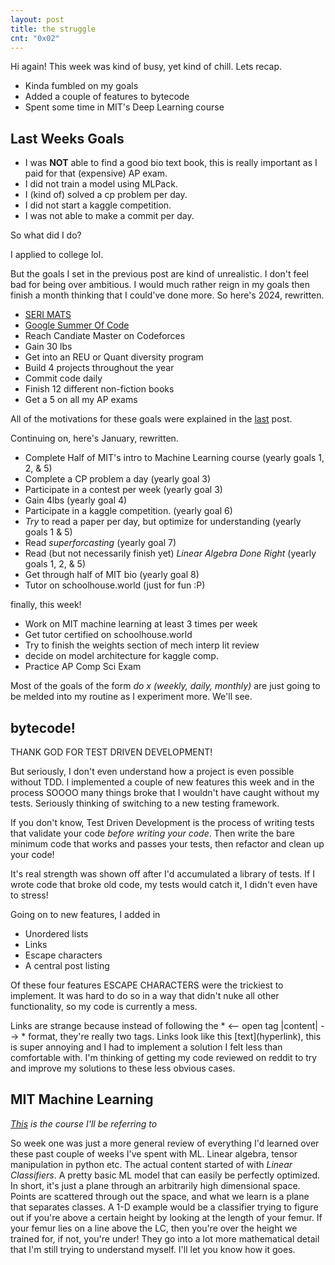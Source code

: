 ```yaml
---
layout: post
title: the struggle
cnt: "0x02"
---
```


Hi again! This week was kind of busy, yet kind of chill. Lets recap.

* Kinda fumbled on my goals
* Added a couple of features to bytecode
* Spent some time in MIT's Deep Learning course

## Last Weeks Goals

* I was **NOT** able to find a good bio text book, this is really important as I paid for that (expensive) AP exam.
* I did not train a model using MLPack.
* I (kind of) solved a cp problem per day.
* I did not start a kaggle competition.
* I was not able to make a commit per day. 

So what did I do?

I applied to college lol. 

But the goals I set in the previous post are kind of unrealistic. I don't feel bad for being over ambitious. I would much rather reign in my goals then finish a month thinking that I could've done more. So here's 2024, rewritten.

* [SERI MATS](https://www.matsprogram.org/)
* [Google Summer Of Code](https://summerofcode.withgoogle.com/)
* Reach Candiate Master on Codeforces
* Gain 30 lbs
* Get into an REU or Quant diversity program
* Build 4 projects throughout the year
* Commit code daily
* Finish 12 different non-fiction books 
* Get a 5 on all my AP exams

All of the motivations for these goals were explained in the [last](https://bell-boy.github.io/0x100/posts/00000001.html) post.

Continuing on, here's January, rewritten.

* Complete Half of MIT's intro to Machine Learning course (yearly goals 1, 2, & 5)
* Complete a CP problem a day (yearly goal 3)
* Participate in a contest per week (yearly goal 3)
* Gain 4lbs (yearly goal 4)
* Participate in a kaggle competition. (yearly goal 6)
* *Try* to read a paper per day, but optimize for understanding (yearly goals 1 & 5)
* Read *superforcasting* (yearly goal 7)
* Read (but not necessarily finish yet) *Linear Algebra Done Right* (yearly goals 1, 2, & 5)
* Get through half of MIT bio (yearly goal 8)
* Tutor on schoolhouse.world (just for fun :P)

finally, this week!

* Work on MIT machine learning at least 3 times per week
* Get tutor certified on schoolhouse.world
* Try to finish the weights section of mech interp lit review
* decide on model architecture for kaggle comp.
* Practice AP Comp Sci Exam

Most of the goals of the form *do x (weekly, daily, monthly)* are just going to be melded into my routine as I experiment more. We'll see.

## bytecode!

THANK GOD FOR TEST DRIVEN DEVELOPMENT!

But seriously, I don't even understand how a project is even possible without TDD. I implemented a couple of new features this week and in the process SOOOO many things broke that I wouldn't have caught without my tests. Seriously thinking of switching to a new testing framework. 

If you don't know, Test Driven Development is the process of writing tests that validate your code *before writing your code*. Then write the bare minimum code that works and passes your tests, then refactor and clean up your code! 

It's real strength was shown off after I'd accumulated a library of tests. If I wrote code that broke old code, my tests would catch it, I didn't even have to stress!

Going on to new features, I added in
* Unordered lists
* Links
* Escape characters
* A central post listing

Of these four features ESCAPE CHARACTERS were the trickiest to implement. It was hard to do so in a way that didn't nuke all other functionality, so my code is currently a mess. 

Links are strange because instead of following the \* &lt;-- open tag |content| --&gt; \* format, they're really two tags. Links look like this \[text\]\(hyperlink\), this is super annoying and I had to implement a solution I felt less than comfortable with. I'm thinking of getting my code reviewed on reddit to try and improve my solutions to these less obvious cases.

## MIT Machine Learning

*[This](https://openlearninglibrary.mit.edu/courses/course-v1:MITx+6.036+1T2019/course/) is the course I'll be referring to*

So week one was just a more general review of everything I'd learned over these past couple of weeks I've spent with ML. Linear algebra, tensor manipulation in python etc. The actual content started of with *Linear Classifiers*. A pretty basic ML model that can easily be perfectly optimized. In short, it's just a plane through an arbitrarily high dimensional space. Points are scattered through out the space, and what we learn is a plane that separates classes. A 1-D example would be a classifier trying to figure out if you're above a certain height by looking at the length of your femur. If your femur lies on a line above the LC, then you're over the height we trained for, if not, you're under! They go into a lot more mathematical detail that I'm still trying to understand myself. I'll let you know how it goes.
